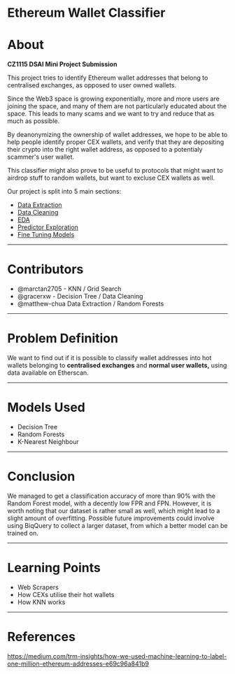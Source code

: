 # Ethereum Wallet Classifier

# About

**CZ1115 DSAI Mini Project Submission**

This project tries to identify Ethereum wallet addresses that belong to centralised exchanges, as opposed to user owned wallets. 

Since the Web3 space is growing exponentially, more and more users are joining the space, and many of them are not particularly educated about the space. This leads to many scams and we want to try and reduce that as much as possible. 

By deanonymizing the ownership of wallet addresses, we hope to be able to help people identify proper CEX wallets, and verify that they are depositing their crypto into the right wallet address, as opposed to a potentialy scammer's user wallet. 

This classifier might also prove to be useful to protocols that might want to airdrop stuff to random wallets, but want to excluse CEX wallets as well.

Our project is split into 5 main sections:

* [Data Extraction](https://github.com/matthew-chua/EthWalletClassifier/blob/main/DataExtraction.ipynb)
* [Data Cleaning](https://github.com/matthew-chua/EthWalletClassifier/blob/main/CleanData.ipynb)
* [EDA](https://github.com/matthew-chua/EthWalletClassifier/blob/main/EDA.ipynb)
* [Predictor Exploration](https://github.com/matthew-chua/EthWalletClassifier/blob/main/ExploringPredictors.ipynb)
* [Fine Tuning Models](https://github.com/matthew-chua/EthWalletClassifier/blob/main/TuningModels.ipynb)

---

# Contributors

- @marctan2705 - KNN / Grid Search
- @gracerxw - Decision Tree / Data Cleaning
- @matthew-chua Data Extraction / Random Forests

---

# Problem Definition

We want to find out if it is possible to classify wallet addresses into hot wallets belonging to **centralised exchanges** and **normal user wallets,** using data available on Etherscan.

---

# Models Used

- Decision Tree
- Random Forests
- K-Nearest Neighbour

---

# Conclusion
We managed to get a classification accuracy of more than 90% with the Random Forest model, with a decently low FPR and FPN.
However, it is worth noting that our dataset is rather small as well, which might lead to a slight amount of overfitting.
Possible future improvements could involve using BiqQuery to collect a larger dataset, from which a better model can be trained on.

---

# Learning Points

- Web Scrapers
- How CEXs utilise their hot wallets
- How KNN works

---

# References

https://medium.com/trm-insights/how-we-used-machine-learning-to-label-one-million-ethereum-addresses-e69c96a841b9
